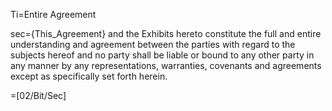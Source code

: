 Ti=Entire Agreement

sec={This_Agreement} and the Exhibits hereto constitute the full and entire understanding and agreement between the parties with regard to the subjects hereof and no party shall be liable or bound to any other party in any manner by any representations, warranties, covenants and agreements except as specifically set forth herein.

=[02/Bit/Sec]


